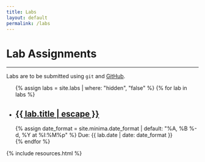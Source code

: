 ```yaml
---
title: Labs
layout: default
permalink: /labs
---
```

# Lab Assignments
----
Labs are to be submitted using `git` and [GitHub](https://github.com).

<div class="labs">
	<ul class="post-list">
		{% assign labs = site.labs | where: "hidden", "false" %}
		{% for lab in labs %}
			<li>
				<h2><a class="post-link" href="{{ lab.url | relative_url }}">{{ lab.title | escape }}</a></h2>
				{% assign date_format = site.minima.date_format | default: "%A, %B %-d, %Y at %I:%M%p" %}
				Due: <span class="post-meta due-date">{{ lab.date | date: date_format }}</span>
			</li>
		{% endfor %}
	</ul>
</div>

{% include resources.html %}
